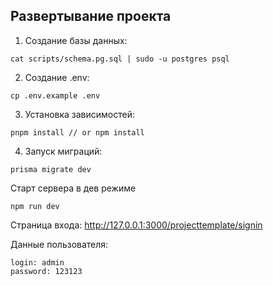 ## Развертывание проекта

1. Создание базы данных:
```
cat scripts/schema.pg.sql | sudo -u postgres psql
```
2. Создание .env:
```
cp .env.example .env
```
3. Установка зависимостей:
```
pnpm install // or npm install
```
4. Запуск миграций:
```
prisma migrate dev
```
Старт сервера в дев режиме
```
npm run dev
```
Страница входа: http://127.0.0.1:3000/projecttemplate/signin

Данные пользователя:
```
login: admin
password: 123123
```
